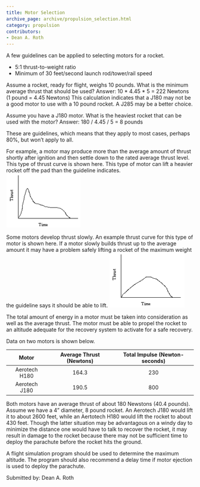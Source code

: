 ```yaml
---
title: Motor Selection
archive_page: archive/propulsion_selection.html
category: propulsion
contributors:
- Dean A. Roth
---
```

A few guidelines can be applied to selecting motors for a rocket.

- 5:1 thrust-to-weight ratio
- Minimum of 30 feet/second launch rod/tower/rail speed

Assume a rocket, ready for flight, weighs 10 pounds. What is the minimum average thrust that should be used? Answer: 10 \* 4.45 \* 5 = 222 Newtons (1 pound = 4.45 Newtons) This calculation indicates that a J180 may not be a good motor to use with a 10 pound rocket. A J285 may be a better choice.

Assume you have a J180 motor. What is the heaviest rocket that can be used with the motor? Answer: 180 / 4.45 / 5 = 8 pounds

These are guidelines, which means that they apply to most cases, perhaps 80%, but won’t apply to all.

For example, a motor may produce more than the average amount of thrust shortly after ignition and then settle down to the rated average thrust level. This type of thrust curve is shown here. This type of motor can lift a heavier rocket off the pad than the guideline indicates.
![](/images/propulsion_curve1.gif)

Some motors develop thrust slowly. An example thrust curve for this type of motor is shown here. If a motor slowly builds thrust up to the average amount it may have a problem safely lifting a rocket of the maximum weight the guideline says it should be able to lift.
![](/images/propulsion_curve2.gif)

The total amount of energy in a motor must be taken into consideration as well as the average thrust. The motor must be able to propel the rocket to an altitude adequate for the recovery system to activate for a safe recovery.

Data on two motors is shown below.

|     Motor     | Average Thrust (Newtons) | Total Impulse (Newton-seconds) |
|:-------------:|:------------------------:|:------------------------------:|
| Aerotech H180 | 164.3                    | 230                            |
| Aerotech J180 | 190.5                    | 800                            |

Both motors have an average thrust of about 180 Newstons (40.4 pounds). Assume we have a 4” diameter, 8 pound rocket. An Aerotech J180 would lift it to about 2600 feet, while an Aertotech H180 would lift the rocket to about 430 feet. Though the latter situation may be advantagous on a windy day to minimize the distance one would have to talk to recover the rocket, it may result in damage to the rocket because there may not be sufficient time to deploy the parachute before the rocket hits the ground.

A flight simulation program should be used to determine the maximum altitude. The program should also recommend a delay time if motor ejection is used to deploy the parachute.

Submitted by: Dean A. Roth

